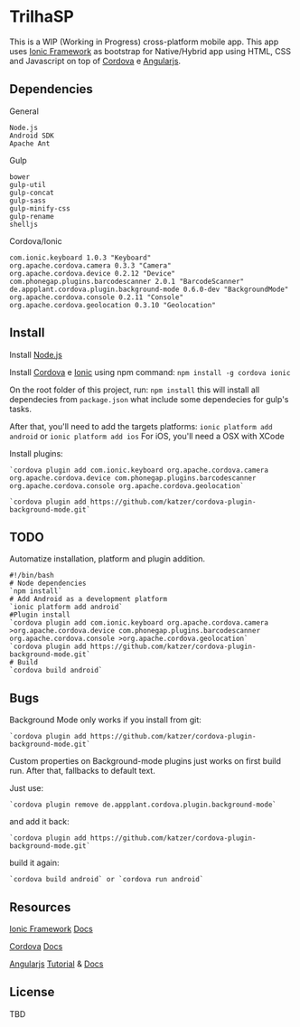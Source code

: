# TrilhaSP
This is a WIP (Working in Progress) cross-platform mobile app.
This app uses [Ionic Framework][2] as bootstrap for Native/Hybrid app using HTML,
CSS and Javascript on top of [Cordova][4] e [Angularjs][6].

## Dependencies
General

	Node.js
	Android SDK
	Apache Ant

Gulp

	bower
	gulp-util
	gulp-concat
	gulp-sass
	gulp-minify-css
	gulp-rename
	shelljs

Cordova/Ionic

	com.ionic.keyboard 1.0.3 "Keyboard"
	org.apache.cordova.camera 0.3.3 "Camera"
	org.apache.cordova.device 0.2.12 "Device"
	com.phonegap.plugins.barcodescanner 2.0.1 "BarcodeScanner"
	de.appplant.cordova.plugin.background-mode 0.6.0-dev "BackgroundMode"
	org.apache.cordova.console 0.2.11 "Console"
	org.apache.cordova.geolocation 0.3.10 "Geolocation"


## Install
Install [Node.js][1]

Install [Cordova][4] e [Ionic][2] using npm command:
`npm install -g cordova ionic`

On the root folder of this project, run: `npm install` this will install all dependecies from `package.json` what include some dependecies for gulp's tasks.

After that, you'll need to add the targets platforms: `ionic platform add android` or `ionic platform add ios`
For iOS, you'll need a OSX with XCode

Install plugins:

	`cordova plugin add com.ionic.keyboard org.apache.cordova.camera org.apache.cordova.device com.phonegap.plugins.barcodescanner org.apache.cordova.console org.apache.cordova.geolocation`

	`cordova plugin add https://github.com/katzer/cordova-plugin-background-mode.git`

## TODO
Automatize installation, platform and plugin addition.

	#!/bin/bash
	# Node dependencies
	`npm install`
	# Add Android as a development platform
	`ionic platform add android`
	#Plugin install
	`cordova plugin add com.ionic.keyboard org.apache.cordova.camera >org.apache.cordova.device com.phonegap.plugins.barcodescanner org.apache.cordova.console >org.apache.cordova.geolocation`
	`cordova plugin add https://github.com/katzer/cordova-plugin-background-mode.git`
	# Build
	`cordova build android`

## Bugs
Background Mode only works if you install from git:

    `cordova plugin add https://github.com/katzer/cordova-plugin-background-mode.git`

Custom properties on Background-mode plugins just works on first build run.
After that, fallbacks to default text.

Just use:

	`cordova plugin remove de.appplant.cordova.plugin.background-mode`

and add it back:

	`cordova plugin add https://github.com/katzer/cordova-plugin-background-mode.git`

build it again:

	`cordova build android` or `cordova run android`

## Resources
[Ionic Framework][2] [Docs][3]

[Cordova][4] [Docs][5]

[Angularjs][6] [Tutorial][7] & [Docs][8]

## License
TBD

[1]: http://nodejs.org/
[2]: http://ionicframework.com/
[3]: http://ionicframework.com/docs/
[4]: http://cordova.apache.org/
[5]: http://cordova.apache.org/docs/en/4.0.0/
[6]: https://angularjs.org/
[7]: https://docs.angularjs.org/tutorial
[8]: https://docs.angularjs.org/guide
